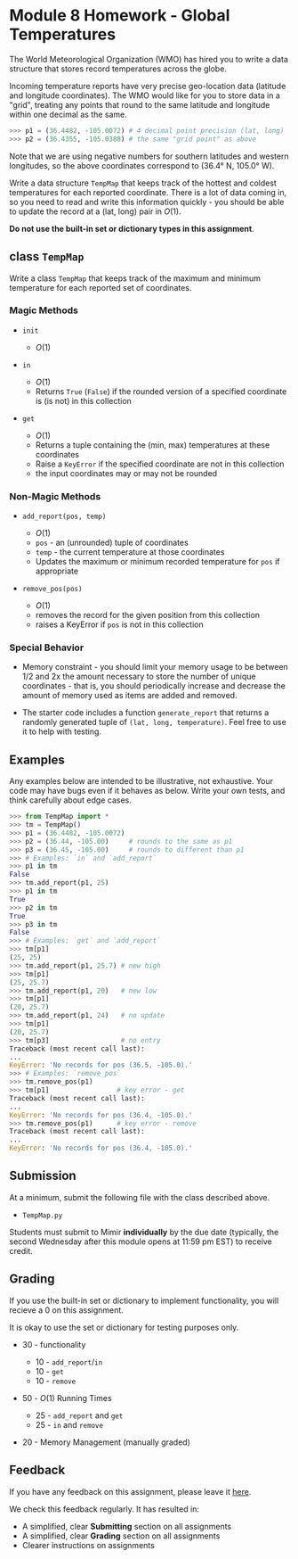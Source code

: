 # Module 8 Homework - Global Temperatures

The World Meteorological Organization (WMO) has hired you to write a data structure that stores record temperatures across the globe.

Incoming temperature reports have very precise geo-location data (latitude and longitude coordinates). The WMO would like for you to store data in a "grid", treating any points that round to the same latitude and longitude within one decimal as the same.
```python
>>> p1 = (36.4482, -105.0072) # 4 decimal point precision (lat, long)
>>> p2 = (36.4355, -105.0388) # the same "grid point" as above 
```
Note that we are using negative numbers for southern latitudes and western longitudes, so the above coordinates correspond to (36.4° N, 105.0° W).

Write a data structure `TempMap` that keeps track of the hottest and coldest temperatures for each reported coordinate. There is a lot of data coming in, so you need to read and write this information quickly - you should be able to update the record at a (lat, long) pair in *O*(1).

**Do not use the built-in set or dictionary types in this assignment**.

## class `TempMap`
Write a class `TempMap` that keeps track of the maximum and minimum temperature for each reported set of coordinates.

### Magic Methods
* `init`
   * *O*(1)

* `in`
   * *O*(1)
   * Returns `True` (`False`) if the rounded version of a specified coordinate is (is not) in this collection

* `get`
   * *O*(1)
   * Returns a tuple containing the (min, max) temperatures at these coordinates
   * Raise a `KeyError` if the specified coordinate are not in this collection
   * the input coordinates may or may not be rounded

### Non-Magic Methods
* `add_report(pos, temp)`
   * *O*(1)
   * `pos` - an (unrounded) tuple of coordinates
   * `temp` - the current temperature at those coordinates
   * Updates the maximum or minimum recorded temperature for `pos` if appropriate

* `remove_pos(pos)`
   * *O*(1)
   * removes the record for the given position from this collection
   * raises a KeyError if `pos` is not in this collection

### Special Behavior
* Memory constraint - you should limit your memory usage to be between 1/2 and 2x the amount necessary to store the number of unique coordinates - that is, you should periodically increase and decrease the amount of memory used as items are added and removed.

* The starter code includes a function `generate_report` that returns a randomly generated tuple of `(lat, long, temperature)`. Feel free to use it to help with testing.

## Examples
Any examples below are intended to be illustrative, not exhaustive. Your code may have bugs even if it behaves as below. Write your own tests, and think carefully about edge cases.
```python
>>> from TempMap import *
>>> tm = TempMap()
>>> p1 = (36.4482, -105.0072)
>>> p2 = (36.44, -105.00)     # rounds to the same as p1
>>> p3 = (36.45, -105.00)     # rounds to different than p1
>>> # Examples: `in` and `add_report`
>>> p1 in tm
False
>>> tm.add_report(p1, 25)
>>> p1 in tm
True
>>> p2 in tm
True
>>> p3 in tm
False
>>> # Examples: `get` and `add_report`
>>> tm[p1]
(25, 25)
>>> tm.add_report(p1, 25.7) # new high
>>> tm[p1]
(25, 25.7)
>>> tm.add_report(p1, 20)   # new low
>>> tm[p1]
(20, 25.7)
>>> tm.add_report(p1, 24)   # no update
>>> tm[p1]
(20, 25.7)
>>> tm[p3]                  # no entry
Traceback (most recent call last):
...
KeyError: 'No records for pos (36.5, -105.0).'
>>> # Examples: `remove_pos`
>>> tm.remove_pos(p1)
>>> tm[p1]                 # key error - get
Traceback (most recent call last):
...
KeyError: 'No records for pos (36.4, -105.0).'
>>> tm.remove_pos(p1)      # key error - remove
Traceback (most recent call last):
...
KeyError: 'No records for pos (36.4, -105.0).'
```

## Submission
At a minimum, submit the following file with the class described above.
* `TempMap.py`

Students must submit to Mimir **individually** by the due date (typically, the second Wednesday after this module opens at 11:59 pm EST) to receive credit.

## Grading
If you use the built-in set or dictionary to implement functionality, you will recieve a 0 on this assignment.

It is okay to use the set or dictionary for testing purposes only.

* 30 - functionality
   * 10 - `add_report`/`in`
   * 10 - `get`
   * 10 - `remove`

* 50 - *O*(1) Running Times
   * 25 - `add_report` and `get`
   * 25 - `in` and `remove`
* 20 - Memory Management (manually graded)

## Feedback
If you have any feedback on this assignment, please leave it [here](https://s.uconn.edu/cse2050_feedback).

We check this feedback regularly. It has resulted in:
* A simplified, clear **Submitting** section on all assignments
* A simplified, clear **Grading** section on all assignments
* Clearer instructions on assignments